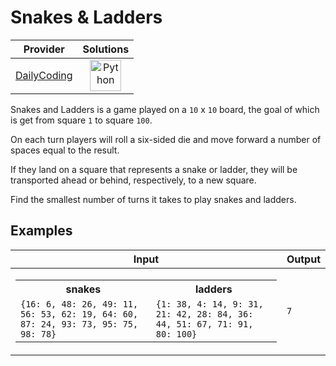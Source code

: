 # Snakes & Ladders

<!-- INFO TABLE BEGIN -->

| Provider                                              | Solutions                                                                                                                                        |
| :---------------------------------------------------: | :----------------------------------------------------------------------------------------------------------------------------------------------: |
| [DailyCoding](../../../docs/providers/DailyCoding.md) | [<img src="https://res.cloudinary.com/rascaltwo/image/upload/v1631924087/python_xzdlti.svg" alt="Python" title="Python" width="50" />](solve.py) |

<!-- INFO TABLE END -->

Snakes and Ladders is a game played on a `10` x `10` board, the goal of which is get from square `1` to square `100`.

On each turn players will roll a six-sided die and move forward a number of spaces equal to the result.

If they land on a square that represents a snake or ladder, they will be transported ahead or behind, respectively, to a new square.

Find the smallest number of turns it takes to play snakes and ladders.

## Examples

| Input                                                                                                                                                                                                                                       | Output |
| ------------------------------------------------------------------------------------------------------------------------------------------------------------------------------------------------------------------------------------------- | ------ |
| <table><tr><th>snakes</th><th>ladders</th></tr><tr><td>`{16: 6, 48: 26, 49: 11, 56: 53, 62: 19, 64: 60, 87: 24, 93: 73, 95: 75, 98: 78}`</td><td>`{1: 38, 4: 14, 9: 31, 21: 42, 28: 84, 36: 44, 51: 67, 71: 91, 80: 100}`</td></tr></table> | `7`    |
